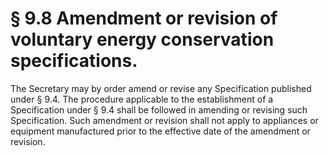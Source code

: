 # § 9.8   Amendment or revision of voluntary energy conservation specifications.

The Secretary may by order amend or revise any Specification published under § 9.4. The procedure applicable to the establishment of a Specification under § 9.4 shall be followed in amending or revising such Specification. Such amendment or revision shall not apply to appliances or equipment manufactured prior to the effective date of the amendment or revision. 




